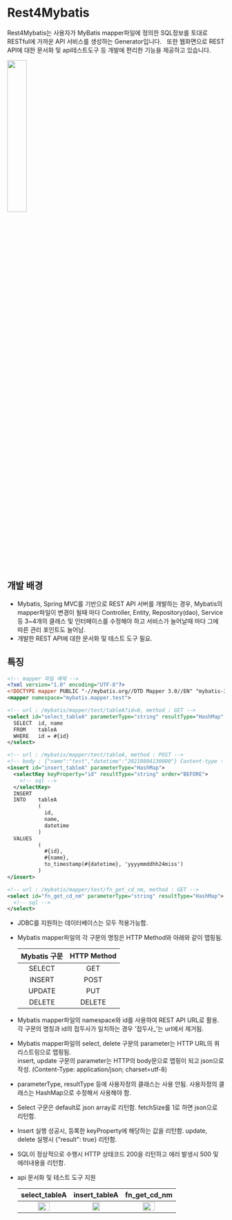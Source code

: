 # Rest4Mybatis
Rest4Mybatis는 사용자가 MyBatis mapper파일에 정의한 SQL정보를 토대로 RESTful에 가까운 API 서비스를 생성하는 Generator입니다. &nbsp; 또한 웹화면으로 REST API에 대한 문서화 및 api테스트도구 등 개발에 편리한 기능을 제공하고 있습니다. 

<image src='./rest_mybatis.png' width='30%' height='30%'/><br/>

## 개발 배경
- Mybatis, Spring MVC를 기반으로 REST API 서버를 개발하는 경우, Mybatis의 mapper파일이 변경이 될때 마다 Controller, Entity, Repository(dao), Service 등 3~4개의 클래스 및 인터페이스를 수정해야 하고 서비스가 늘어날때 마다 그에 따른 관리 포인트도 늘어남.
- 개발한 REST API에 대한 문서화 및 테스트 도구 필요.

## 특징
```xml
<!-- mapper 파일 예제 -->
<?xml version="1.0" encoding="UTF-8"?>
<!DOCTYPE mapper PUBLIC "-//mybatis.org//DTD Mapper 3.0//EN" "mybatis-3-mapper.dtd">
<mapper namespace="mybatis.mapper.test">

<!-- url : /mybatis/mapper/test/tableA?id=0, method : GET -->
<select id="select_tableA" parameterType="string" resultType="HashMap" fetchSize="1">
  SELECT  id, name
  FROM    tableA
  WHERE   id = #{id}
</select>

<!-- url : /mybatis/mapper/test/tableA, method : POST -->
<!-- body : {"name":"test","datetime":"20210804130000"} Content-type : application/json; charset=utf-8 -->
<insert id="insert_tableA" parameterType="HashMap">
  <selectKey keyProperty="id" resultType="string" order="BEFORE">
    <!-- sql -->
  </selectKey>
  INSERT
  INTO    tableA
          (
            id,
            name,
            datetime
          )
  VALUES
          (
            #{id},
            #{name},
            to_timestamp(#{datetime}, 'yyyymmddhh24miss')
          )
</insert>

<!-- url : /mybatis/mapper/test/fn_get_cd_nm, method : GET -->
<select id="fn_get_cd_nm" parameterType="string" resultType="HashMap">
  <!-- sql -->
</select>
```
- JDBC를 지원하는 데이터베이스는 모두 적용가능함.
- Mybatis mapper파일의 각 구문의 명칭은 HTTP Method와 아래와 같이 맵핑됨.<br/>

  | Mybatis 구문 | HTTP Method |
  |:--------:|:--------:|
  | SELECT | GET |
  | INSERT | POST |
  | UPDATE | PUT |
  | DELETE | DELETE |
- Mybatis mapper파일의 namespace와 id를 사용하여 REST API URL로 활용.<br/>
  각 구문의 명칭과 id의 접두사가 일치하는 경우 '접두사_'는 url에서 제거됨.
- Mybatis mapper파일의 select, delete 구문의 parameter는 HTTP URL의 쿼리스트링으로 맵핑됨.</br>
  insert, update 구문의 parameter는 HTTP의 body문으로 맵핑이 되고 json으로 작성. (Content-Type: application/json; charset=utf-8)
- parameterType, resultType 등에 사용자정의 클래스는 사용 안됨. 사용자정의 클래스는 HashMap으로 수정해서 사용해야 함.
- Select 구문은 default로 json array로 리턴함.
  fetchSize를 1로 하면 json으로 리턴함.
- Insert 실행 성공시, 등록한 keyProperty에 해당하는 값을 리턴함.
  update, delete 실행시 {"result": true} 리턴함.
- SQL이 정상적으로 수행시 HTTP 상태코드 200을 리턴하고 에러 발생시 500 및 에러내용을 리턴함.
- api 문서화 및 테스트 도구 지원

  | select_tableA | insert_tableA | fn_get_cd_nm |
  |:--------:|:--------:|:--------:|
  | <image src='./image001.png' width='50%' height='50%'/> | <image src='./image002.png' width='40%' height='40%'/> | <image src='./image003.png' width='50%' height='50%'/> |
  
